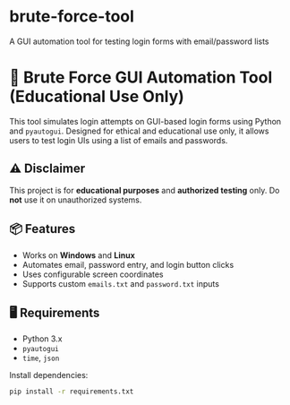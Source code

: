 # brute-force-tool
A GUI automation tool for testing login forms with email/password lists
# 🔐 Brute Force GUI Automation Tool (Educational Use Only)

This tool simulates login attempts on GUI-based login forms using Python and `pyautogui`. Designed for ethical and educational use only, it allows users to test login UIs using a list of emails and passwords.

## ⚠️ Disclaimer
This project is for **educational purposes** and **authorized testing** only. Do **not** use it on unauthorized systems.

## 📦 Features
- Works on **Windows** and **Linux**
- Automates email, password entry, and login button clicks
- Uses configurable screen coordinates
- Supports custom `emails.txt` and `password.txt` inputs

## 🖥️ Requirements
- Python 3.x
- `pyautogui`
- `time`, `json`

Install dependencies:
```bash
pip install -r requirements.txt
